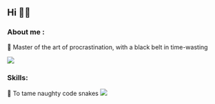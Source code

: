 ## Hi 👋😄
### About me :
🦥 Master of the art of procrastination, with a black belt in time-wasting

![](https://media.giphy.com/media/xUPGcy1SP080IEoMkE/giphy.gif)

### Skills:
🐍 To tame naughty code snakes
![](https://media.giphy.com/media/R9Tq2WuRgIl2sIBBIm/giphy.gif)

